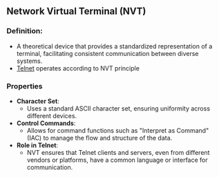 ## Network Virtual Terminal (NVT)
### Definition: 
* A theoretical device that provides a standardized representation of a terminal, facilitating consistent communication between diverse systems.
* [Telnet](Telnet.md) operates according to NVT principle
### Properties
  - **Character Set**: 
	  - Uses a standard ASCII character set, ensuring uniformity across different devices.
  - **Control Commands**: 
	  - Allows for command functions such as "Interpret as Command" (IAC) to manage the flow and structure of the data.
  - **Role in Telnet**: 
	  - NVT ensures that Telnet clients and servers, even from different vendors or platforms, have a common language or interface for communication. 